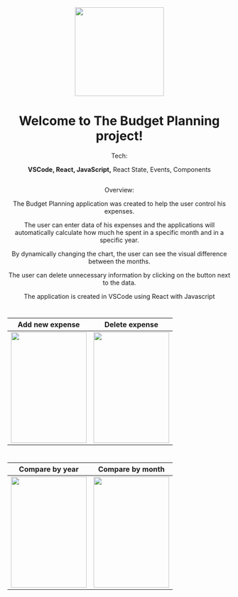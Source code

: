 ﻿
<div align="center">
<img src="https://github.com/PavelMaltsev20/ExpensesApp-React/blob/master/documentation/favicon.png?raw=true" width="200" height="200">
<div>
  
# Welcome to The Budget Planning project!

Tech:
  
**VSCode, React, JavaScript,** React State, Events, Components
##
  
Overview: 
  
The Budget Planning application was created to help the user control his expenses.

The user can enter data of his expenses and the applications will automatically calculate how much he spent in a specific month and in a specific year.

By dynamically changing the chart, the user can see the visual difference between the months.

The user can delete unnecessary information by clicking on the button next to the data.

The application is created in VSCode using React with Javascript

#

 
|Add new expense| Delete expense|
|--|--|
| <div align="center"><img src="https://github.com/PavelMaltsev20/ExpensesApp-React/blob/master/documentation/add_new.gif?raw=true" width="170" height="250"></div>  |  <img src="https://github.com/PavelMaltsev20/ExpensesApp-React/blob/master/documentation/delete_items.gif?raw=true" width="170" height="250">   |

#
|Compare by year| Compare by month |
|--|--|
|<div align="center"><img src="https://github.com/PavelMaltsev20/ExpensesApp-React/blob/master/documentation/change_years.gif?raw=true" width="170" height="250"> </div>| <div align="center"><img src="https://github.com/PavelMaltsev20/ExpensesApp-React/blob/master/documentation/compare_months.gif?raw=true" width="170" height="250"></div>  |


